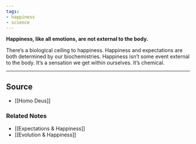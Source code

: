 ```yaml
---
tags:
- happiness
- science
---
```

**Happiness, like all emotions, are not external to the body.**

There’s a biological ceiling to happiness. Happiness and expectations are both determined by our biochemistries. Happiness isn’t some event external to the body. It’s a sensation we get within ourselves. It’s chemical.

---

## Source
- [[Homo Deus]]

### Related Notes
- [[Expectations & Happiness]]
- [[Evolution & Happiness]]